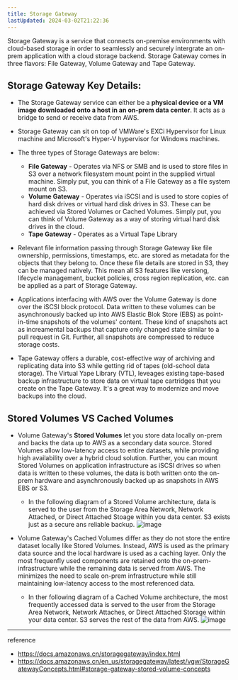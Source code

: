 ```yaml
---
title: Storage Gateway
lastUpdated: 2024-03-02T21:22:36
---
```


Storage Gateway is a service that connects on-premise environments with cloud-based storage in order to seamlessly and securely intergrate an on-prem application with a cloud storage backend. Storage Gateway comes in three flavors: File Gateway, Volume Gateway and Tape Gateway.

## Storage Gateway Key Details:

- The Storage Gateway service can either be a **physical device or a VM image downloaded onto a host in an on-prem data center**. It acts as a bridge to send or receive data from AWS.

- Storage Gateway can sit on top of VMWare's EXCi Hypervisor for Linux machine and Microsoft's Hyper-V hypervisor for Windows machines.
  
- The three types of Storage Gateways are below:
    - **File Gateway** - Operates via NFS or SMB and is used to store files in S3 over a network filesystem mount point in the supplied virtual machine. Simply put, you can think of a File Gateway as a file system mount on S3.
    - **Volume Gateway** - Operates via iSCSI and is used to store copies of hard disk drives or virtual hard disk drives in S3. These can be achieved via Stored Volumes or Cached Volumes. Simply put, you can think of Volume Gateway as a way of storing virtual hard disk drives in the cloud.
    - **Tape Gateway** - Operates as a Virtual Tape Library

- Relevant file information passing through Storage Gateway like file ownership, permissions, timestamps, etc. are stored as metadata for the objects that they belong to. Once these file details are stored in S3, they can be managed natively. This mean all S3 features like versiong, lifecycle management, bucket policies, cross region replication, etc. can be applied as a part of Storage Gateway.

- Applications interfacing with AWS over the Volume Gateway is done over the iSCSI block protocol. Data written to these volumes can be asynchronously backed up into AWS Elastic Blok Store (EBS) as point-in-time snapshots of the volumes' content. These kind of snapshots act as increamental backups that capture only changed state similar to a pull request in Git. Further, all snapshots are compressed to reduce storage costs.

- Tape Gateway offers a durable, cost-effective way of archiving and replicating data into S3 while getting rid of tapes (old-school data storage). The Virtual Yape Library (VTL), leveages existing tape-based backup infrastructure to store data on virtual tape cartridges that you create on the Tape Gateway. It's a great way to modernize and move backups into the cloud.

## Stored Volumes VS Cached Volumes

- Volume Gateway's **Stored Volumes** let you store data locally on-prem and backs the data up to AWS as a secondary data source. Stored Volumes allow low-latency access to entire datasets, while providing high availability over a hybrid cloud solution. Further, you can mount Stored Volumes on application infrastructure as iSCSI drives so when data is written to these volumes, the data is both written onto the on-prem hardware and asynchronously backed up as snapshots in AWS EBS or S3.
  - In the following diagram of a Stored Volume architecture, data is served to the user from the Storage Area Network, Network Attached, or Direct Attached Stoage within you data center. S3 exists just as a secure ans reliable backup.
    ![image](https://github.com/rlaisqls/rlaisqls/assets/81006587/c3037bd8-5280-4346-867d-83def895e911)

- Volume Gateway's Cached Volumes differ as they do not store the entire dataset locally like Stored Volumes. Instead, AWS is used as the primary data source and the local hardware is used as a caching layer. Only the most frequenfly used components are retained onto the on-prem-infrastructure while the remaining data is served from AWS. The minimizes the need to scale on-prem infrastructure while still maintaining low-latency access to the most referenced data.
  - In ther following diagram of a Cached Volume architecture, the most frequently accessed data is served to the user from the Storage Area Network, Network Attaches, or Direct Attached Storage within your data center. S3 serves the rest of the data from AWS. 
    ![image](https://github.com/rlaisqls/rlaisqls/assets/81006587/35ba8705-bb7e-4a0f-93bc-a8f41c0ba2e5)

---
reference
- https://docs.amazonaws.cn/storagegateway/index.html
- https://docs.amazonaws.cn/en_us/storagegateway/latest/vgw/StorageGatewayConcepts.html#storage-gateway-stored-volume-concepts